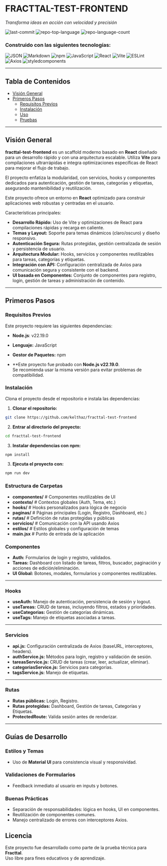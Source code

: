 # FRACTTAL-TEST-FRONTEND
*Transforma ideas en acción con velocidad y precisión*

![last-commit](https://img.shields.io/github/last-commit/kelthaz/fracttal-test-frontend?style=flat&logo=git&logoColor=white&color=0080ff)
![repo-top-language](https://img.shields.io/github/languages/top/kelthaz/fracttal-test-frontend?style=flat&color=0080ff)
![repo-language-count](https://img.shields.io/github/languages/count/kelthaz/fracttal-test-frontend?style=flat&color=0080ff)

### Construido con las siguientes tecnologías:
![JSON](https://img.shields.io/badge/JSON-000000.svg?style=flat&logo=JSON&logoColor=white)
![Markdown](https://img.shields.io/badge/Markdown-000000.svg?style=flat&logo=Markdown&logoColor=white)
![npm](https://img.shields.io/badge/npm-CB3837.svg?style=flat&logo=npm&logoColor=white)
![JavaScript](https://img.shields.io/badge/JavaScript-F7DF1E.svg?style=flat&logo=JavaScript&logoColor=black)
![React](https://img.shields.io/badge/React-61DAFB.svg?style=flat&logo=React&logoColor=black)
![Vite](https://img.shields.io/badge/Vite-646CFF.svg?style=flat&logo=Vite&logoColor=white)
![ESLint](https://img.shields.io/badge/ESLint-4B32C3.svg?style=flat&logo=ESLint&logoColor=white)
![Axios](https://img.shields.io/badge/Axios-5A29E4.svg?style=flat&logo=Axios&logoColor=white)
![styledcomponents](https://img.shields.io/badge/styledcomponents-DB7093.svg?style=flat&logo=styled-components&logoColor=white)

---

##  Tabla de Contenidos
- [Visión General](#visión-general)
- [Primeros Pasos](#primeros-pasos)
  - [Requisitos Previos](#requisitos-previos)
  - [Instalación](#instalación)
  - [Uso](#uso)
  - [Pruebas](#pruebas)

---

## Visión General
**fracttal-test-frontend** es un scaffold moderno basado en **React** diseñado para un desarrollo rápido y con una arquitectura escalable. Utiliza **Vite** para compilaciones ultrarrápidas e integra optimizaciones específicas de React para mejorar el flujo de trabajo.  

El proyecto enfatiza la modularidad, con servicios, hooks y componentes dedicados para autenticación, gestión de tareas, categorías y etiquetas, asegurando mantenibilidad y reutilización.  

Este proyecto ofrece un entorno en **React** optimizado para construir aplicaciones web robustas y centradas en el usuario.  

Características principales:
-  **Desarrollo Rápido:** Uso de Vite y optimizaciones de React para compilaciones rápidas y recarga en caliente.  
-  **Temas y Layout:** Soporte para temas dinámicos (claro/oscuro) y diseño responsivo.  
-  **Autenticación Segura:** Rutas protegidas, gestión centralizada de sesión y persistencia de usuario.  
-  **Arquitectura Modular:** Hooks, servicios y componentes reutilizables para tareas, categorías y etiquetas.  
-  **Integración con API:** Configuración centralizada de Axios para comunicación segura y consistente con el backend.  
-  **UI basada en Componentes:** Conjunto de componentes para registro, login, gestión de tareas y administración de contenido.  

---

##  Primeros Pasos

###  Requisitos Previos
Este proyecto requiere las siguientes dependencias:
- **Node.js**: v22.19.0  
- **Lenguaje:** JavaScript  
- **Gestor de Paquetes:** npm  

- **Este proyecto fue probado con **Node.js v22.19.0**.  
Se recomienda usar la misma versión para evitar problemas de compatibilidad.

###  Instalación
Clona el proyecto desde el repositorio e instala las dependencias:

1. **Clonar el repositorio:**
```sh
git clone https://github.com/kelthaz/fracttal-test-frontend
```

2. **Entrar al directorio del proyecto:**
```sh
cd fracttal-test-frontend
```

3. **Instalar dependencias con npm:**
```sh
npm install
```

3. **Ejecuta el proyecto con:**
```sh
npm run dev
```


###  Estructura de Carpetas
- **componentes/** # Componentes reutilizables de UI
- **contexto/** # Contextos globales (Auth, Tema, etc.)
- **hooks/** # Hooks personalizados para lógica de negocio
- **paginas/** # Páginas principales (Login, Registro, Dashboard, etc.)
- **rutas/** # Definición de rutas protegidas y públicas
- **servicios/** # Comunicación con la API usando Axios
- **estilos/** # Estilos globales y configuración de temas
- **main.jsx** # Punto de entrada de la aplicación


### Componentes
- **Auth:** Formularios de login y registro, validados.  
- **Tareas:** Dashboard con listado de tareas, filtros, buscador, paginación y acciones de edición/eliminación.  
- **UI Global:** Botones, modales, formularios y componentes reutilizables.  

---

###  Hooks
- **useAuth:** Manejo de autenticación, persistencia de sesión y logout.  
- **useTareas:** CRUD de tareas, incluyendo filtros, estados y prioridades.  
- **useCategorias:** Gestión de categorías dinámicas.  
- **useTags:** Manejo de etiquetas asociadas a tareas.  

---

### Servicios
- **api.js:** Configuración centralizada de Axios (baseURL, interceptores, headers).  
- **authService.js:** Métodos para login, registro y validación de sesión.  
- **tareasService.js:** CRUD de tareas (crear, leer, actualizar, eliminar).  
- **categoriasService.js:** Servicios para categorías.  
- **tagsService.js:** Manejo de etiquetas.  

---

###  Rutas
- **Rutas públicas:** Login, Registro.  
- **Rutas protegidas:** Dashboard, Gestión de tareas, Categorías y Etiquetas.  
- **ProtectedRoute:** Valida sesión antes de renderizar.  

---

##  Guías de Desarrollo

###  Estilos y Temas
- Uso de **Material UI** para consistencia visual y responsividad. 

### Validaciones de Formularios
- Feedback inmediato al usuario en inputs y botones.  

### Buenas Prácticas
- Separación de responsabilidades: lógica en hooks, UI en componentes.  
- Reutilización de componentes comunes.  
- Manejo centralizado de errores con interceptores Axios. 

## Licencia
Este proyecto fue desarrollado como parte de la prueba técnica para **Fracttal**.  
Uso libre para fines educativos y de aprendizaje.  
